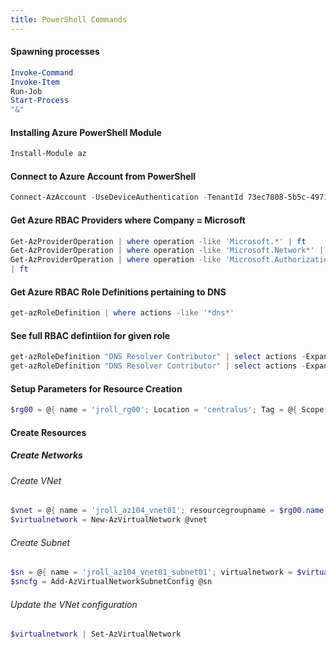 ```yaml
---
title: PowerShell Commands
---
```

#### Spawning processes

```powershell
Invoke-Command
Invoke-Item
Run-Job
Start-Process
"&"
```
#### Installing Azure PowerShell Module
```powershell
Install-Module az
```

#### Connect to Azure Account from PowerShell
```powershell
Connect-AzAccount -UseDeviceAuthentication -TenantId 73ec7808-5b5c-4971-b28c-663b15f02e0b
```
#### Get Azure RBAC Providers where Company = Microsoft
```powershell
Get-AzProviderOperation | where operation -like 'Microsoft.*' | ft
Get-AzProviderOperation | where operation -like 'Microsoft.Network*' | ft
Get-AzProviderOperation | where operation -like 'Microsoft.Authorization/*read' 
| ft
```
#### Get Azure RBAC Role Definitions pertaining to DNS
```powershell
get-azRoleDefinition | where actions -like '*dns*'   
```

#### See full RBAC defintiion for given role
```powershell
get-azRoleDefinition "DNS Resolver Contributor" | select actions -ExpandProperty actions
get-azRoleDefinition "DNS Resolver Contributor" | select actions -ExpandProperty actions -Unique
```
#### Setup Parameters for Resource Creation
```powershell
$rg00 = @{ name = 'jroll_rg00'; Location = 'centralus'; Tag = @{ Scope = 'Dev'; Users = 'jroll@kforce.com,'; Subject = 'az-104' } }
```

#### Create Resources
##### Create Networks
###### Create VNet
```powershell
$vnet = @{ name = 'jroll_az104_vnet01'; resourcegroupname = $rg00.name; location = $rg00.location; tag = $rg00.tag; addressprefix = '10.0.0.0/16' }
$virtualnetwork = New-AzVirtualNetwork @vnet 
```
###### Create Subnet
```powershell
$sn = @{ name = 'jroll_az104_vnet01_subnet01'; virtualnetwork = $virtualnetwork; addressprefix = '10.0.0.0/24' }
$sncfg = Add-AzVirtualNetworkSubnetConfig @sn
```
###### Update the VNet configuration
```powershell
$virtualnetwork | Set-AzVirtualNetwork
```
